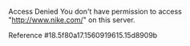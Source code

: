 Access Denied You don't have permission to access "http://www.nike.com/" on this server.

Reference #18.5f80a17.1560919615.15d8909b